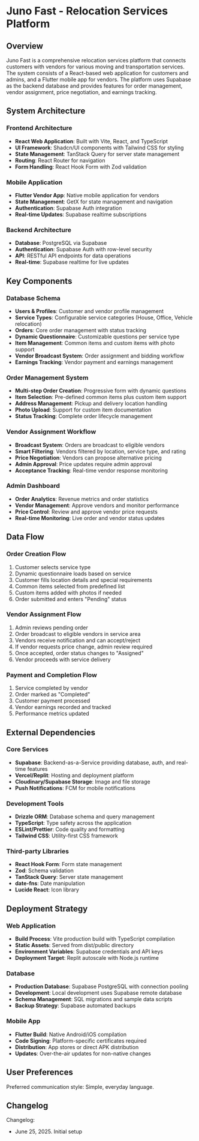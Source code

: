 # Juno Fast - Relocation Services Platform

## Overview

Juno Fast is a comprehensive relocation services platform that connects customers with vendors for various moving and transportation services. The system consists of a React-based web application for customers and admins, and a Flutter mobile app for vendors. The platform uses Supabase as the backend database and provides features for order management, vendor assignment, price negotiation, and earnings tracking.

## System Architecture

### Frontend Architecture
- **React Web Application**: Built with Vite, React, and TypeScript
- **UI Framework**: Shadcn/UI components with Tailwind CSS for styling
- **State Management**: TanStack Query for server state management
- **Routing**: React Router for navigation
- **Form Handling**: React Hook Form with Zod validation

### Mobile Application
- **Flutter Vendor App**: Native mobile application for vendors
- **State Management**: GetX for state management and navigation
- **Authentication**: Supabase Auth integration
- **Real-time Updates**: Supabase realtime subscriptions

### Backend Architecture
- **Database**: PostgreSQL via Supabase
- **Authentication**: Supabase Auth with row-level security
- **API**: RESTful API endpoints for data operations
- **Real-time**: Supabase realtime for live updates

## Key Components

### Database Schema
- **Users & Profiles**: Customer and vendor profile management
- **Service Types**: Configurable service categories (House, Office, Vehicle relocation)
- **Orders**: Core order management with status tracking
- **Dynamic Questionnaire**: Customizable questions per service type
- **Item Management**: Common items and custom items with photo support
- **Vendor Broadcast System**: Order assignment and bidding workflow
- **Earnings Tracking**: Vendor payment and earnings management

### Order Management System
- **Multi-step Order Creation**: Progressive form with dynamic questions
- **Item Selection**: Pre-defined common items plus custom item support
- **Address Management**: Pickup and delivery location handling
- **Photo Upload**: Support for custom item documentation
- **Status Tracking**: Complete order lifecycle management

### Vendor Assignment Workflow
- **Broadcast System**: Orders are broadcast to eligible vendors
- **Smart Filtering**: Vendors filtered by location, service type, and rating
- **Price Negotiation**: Vendors can propose alternative pricing
- **Admin Approval**: Price updates require admin approval
- **Acceptance Tracking**: Real-time vendor response monitoring

### Admin Dashboard
- **Order Analytics**: Revenue metrics and order statistics
- **Vendor Management**: Approve vendors and monitor performance
- **Price Control**: Review and approve vendor price requests
- **Real-time Monitoring**: Live order and vendor status updates

## Data Flow

### Order Creation Flow
1. Customer selects service type
2. Dynamic questionnaire loads based on service
3. Customer fills location details and special requirements
4. Common items selected from predefined list
5. Custom items added with photos if needed
6. Order submitted and enters "Pending" status

### Vendor Assignment Flow
1. Admin reviews pending order
2. Order broadcast to eligible vendors in service area
3. Vendors receive notification and can accept/reject
4. If vendor requests price change, admin review required
5. Once accepted, order status changes to "Assigned"
6. Vendor proceeds with service delivery

### Payment and Completion Flow
1. Service completed by vendor
2. Order marked as "Completed"
3. Customer payment processed
4. Vendor earnings recorded and tracked
5. Performance metrics updated

## External Dependencies

### Core Services
- **Supabase**: Backend-as-a-Service providing database, auth, and real-time features
- **Vercel/Replit**: Hosting and deployment platform
- **Cloudinary/Supabase Storage**: Image and file storage
- **Push Notifications**: FCM for mobile notifications

### Development Tools
- **Drizzle ORM**: Database schema and query management
- **TypeScript**: Type safety across the application
- **ESLint/Prettier**: Code quality and formatting
- **Tailwind CSS**: Utility-first CSS framework

### Third-party Libraries
- **React Hook Form**: Form state management
- **Zod**: Schema validation
- **TanStack Query**: Server state management
- **date-fns**: Date manipulation
- **Lucide React**: Icon library

## Deployment Strategy

### Web Application
- **Build Process**: Vite production build with TypeScript compilation
- **Static Assets**: Served from dist/public directory
- **Environment Variables**: Supabase credentials and API keys
- **Deployment Target**: Replit autoscale with Node.js runtime

### Database
- **Production Database**: Supabase PostgreSQL with connection pooling
- **Development**: Local development uses Supabase remote database
- **Schema Management**: SQL migrations and sample data scripts
- **Backup Strategy**: Supabase automated backups

### Mobile App
- **Flutter Build**: Native Android/iOS compilation
- **Code Signing**: Platform-specific certificates required
- **Distribution**: App stores or direct APK distribution
- **Updates**: Over-the-air updates for non-native changes

## User Preferences

Preferred communication style: Simple, everyday language.

## Changelog

Changelog:
- June 25, 2025. Initial setup